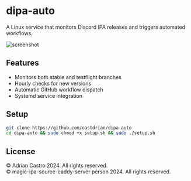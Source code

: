 # dipa-auto

A Linux service that monitors Discord IPA releases and triggers automated workflows.

![screenshot](https://adriancastro.dev/s347b2zng5g6.png)

## Features

- Monitors both stable and testflight branches
- Hourly checks for new versions
- Automatic GitHub workflow dispatch
- Systemd service integration

## Setup

```sh
git clone https://github.com/castdrian/dipa-auto
cd dipa-auto && sudo chmod +x setup.sh && sudo ./setup.sh
```

## License

© Adrian Castro 2024. All rights reserved.\
© magic-ipa-source-caddy-server person 2024. All rights reserved.
